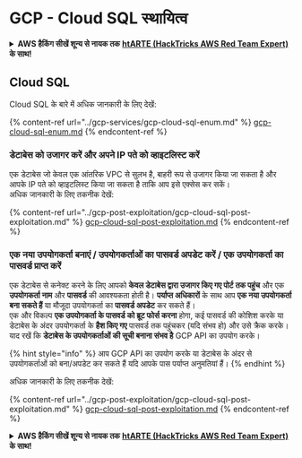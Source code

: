 # GCP - Cloud SQL स्थायित्व

<details>

<summary><strong> AWS हैकिंग सीखें शून्य से नायक तक</strong> <a href="https://training.hacktricks.xyz/courses/arte"><strong>htARTE (HackTricks AWS Red Team Expert)</strong></a><strong> के साथ!</strong></summary>

HackTricks का समर्थन करने के अन्य तरीके:

* यदि आप चाहते हैं कि आपकी **कंपनी का विज्ञापन HackTricks में दिखाई दे** या **HackTricks को PDF में डाउनलोड करें** तो [**सब्सक्रिप्शन प्लान्स**](https://github.com/sponsors/carlospolop) देखें!
* [**आधिकारिक PEASS & HackTricks स्वैग**](https://peass.creator-spring.com) प्राप्त करें
* [**The PEASS Family**](https://opensea.io/collection/the-peass-family) की खोज करें, हमारा विशेष [**NFTs**](https://opensea.io/collection/the-peass-family) संग्रह
* 💬 [**Discord समूह**](https://discord.gg/hRep4RUj7f) में **शामिल हों** या [**telegram समूह**](https://t.me/peass) या **Twitter** 🐦 पर मुझे **फॉलो** करें [**@carlospolopm**](https://twitter.com/carlospolopm)**.**
* **अपनी हैकिंग तरकीबें साझा करें, HackTricks** [**HackTricks**](https://github.com/carlospolop/hacktricks) और [**HackTricks Cloud**](https://github.com/carlospolop/hacktricks-cloud) में PRs सबमिट करके
*
*
* &#x20;github repos.

</details>

## Cloud SQL

Cloud SQL के बारे में अधिक जानकारी के लिए देखें:

{% content-ref url="../gcp-services/gcp-cloud-sql-enum.md" %}
[gcp-cloud-sql-enum.md](../gcp-services/gcp-cloud-sql-enum.md)
{% endcontent-ref %}

### डेटाबेस को उजागर करें और अपने IP पते को व्हाइटलिस्ट करें

एक डेटाबेस जो केवल एक आंतरिक VPC से सुलभ है, बाहरी रूप से उजागर किया जा सकता है और आपके IP पते को व्हाइटलिस्ट किया जा सकता है ताकि आप इसे एक्सेस कर सकें।\
अधिक जानकारी के लिए तकनीक देखें:

{% content-ref url="../gcp-post-exploitation/gcp-cloud-sql-post-exploitation.md" %}
[gcp-cloud-sql-post-exploitation.md](../gcp-post-exploitation/gcp-cloud-sql-post-exploitation.md)
{% endcontent-ref %}

### एक नया उपयोगकर्ता बनाएं / उपयोगकर्ताओं का पासवर्ड अपडेट करें / एक उपयोगकर्ता का पासवर्ड प्राप्त करें

एक डेटाबेस से कनेक्ट करने के लिए आपको **केवल डेटाबेस द्वारा उजागर किए गए पोर्ट तक पहुंच** और एक **उपयोगकर्ता नाम** और **पासवर्ड** की आवश्यकता होती है। **पर्याप्त अधिकारों** के साथ आप **एक नया उपयोगकर्ता बना सकते हैं** या मौजूदा उपयोगकर्ता का **पासवर्ड अपडेट** कर सकते हैं।\
एक और विकल्प **एक उपयोगकर्ता के पासवर्ड को ब्रूट फोर्स करना** होगा, कई पासवर्ड की कोशिश करके या डेटाबेस के अंदर उपयोगकर्ता के **हैश किए गए** पासवर्ड तक पहुंचकर (यदि संभव हो) और उसे क्रैक करके।\
याद रखें कि **डेटाबेस के उपयोगकर्ताओं की सूची बनाना संभव है** GCP API का उपयोग करके।

{% hint style="info" %}
आप GCP API का उपयोग करके या डेटाबेस के अंदर से उपयोगकर्ताओं को बना/अपडेट कर सकते हैं यदि आपके पास पर्याप्त अनुमतियां हैं।
{% endhint %}

अधिक जानकारी के लिए तकनीक देखें:

{% content-ref url="../gcp-post-exploitation/gcp-cloud-sql-post-exploitation.md" %}
[gcp-cloud-sql-post-exploitation.md](../gcp-post-exploitation/gcp-cloud-sql-post-exploitation.md)
{% endcontent-ref %}

<details>

<summary><strong> AWS हैकिंग सीखें शून्य से नायक तक</strong> <a href="https://training.hacktricks.xyz/courses/arte"><strong>htARTE (HackTricks AWS Red Team Expert)</strong></a><strong> के साथ!</strong></summary>

HackTricks का समर्थन करने के अन्य तरीके:

* यदि आप चाहते हैं कि आपकी **कंपनी का विज्ञापन HackTricks में दिखाई दे** या **HackTricks को PDF में डाउनलोड करें** तो [**सब्सक्रिप्शन प्लान्स**](https://github.com/sponsors/carlospolop) देखें!
* [**आधिकारिक PEASS & HackTricks स्वैग**](https://peass.creator-spring.com) प्राप्त करें
* [**The PEASS Family**](https://opensea.io/collection/the-peass-family) की खोज करें, हमारा विशेष [**NFTs**](https://opensea.io/collection/the-peass-family) संग्रह
* 💬 [**Discord समूह**](https://discord.gg/hRep4RUj7f) में **शामिल हों** या [**telegram समूह**](https://t.me/peass) या **Twitter** 🐦 पर मुझे **फॉलो** करें [**@carlospolopm**](https://twitter.com/carlospolopm)**.**
* **अपनी हैकिंग तरकीबें साझा करें, HackTricks** [**HackTricks**](https://github.com/carlospolop/hacktricks) और [**HackTricks Cloud**](https://github.com/carlospolop/hacktricks-cloud) में PRs सबमिट करके
*
*
* &#x20;github repos.

</details>
